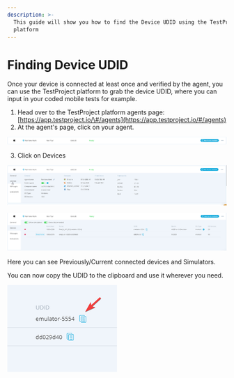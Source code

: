 ```yaml
---
description: >-
  This guide will show you how to find the Device UDID using the TestProject
  platform
---
```


# Finding Device UDID

Once your device is connected at least once and verified by the agent, you can use the TestProject platform to grab the device UDID, where you can input in your coded mobile tests for example.

1. Head over to the TestProject platform agents page: [https://app.testproject.io/\#/agents](https://app.testproject.io/#/agents)
2. At the agent's page, click on your agent.

![](../.gitbook/assets/image%20%28264%29.png)

   3. Click on Devices



![](../.gitbook/assets/image%20%28260%29.png)

![](../.gitbook/assets/image%20%28262%29.png)

Here you can see Previously/Current connected devices and Simulators.

You can now copy the UDID to the clipboard and use it wherever you need.

![](../.gitbook/assets/image%20%28263%29.png)


